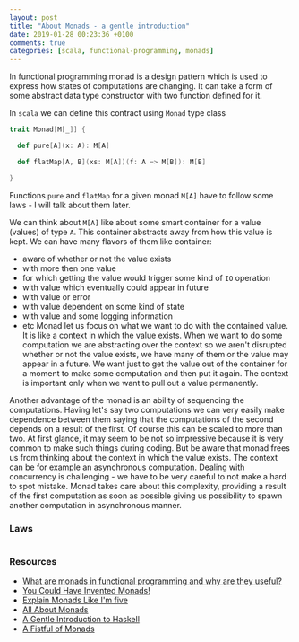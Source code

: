 ```yaml
---
layout: post
title: "About Monads - a gentle introduction"
date: 2019-01-28 00:23:36 +0100
comments: true
categories: [scala, functional-programming, monads]
---
```


In functional programming monad is a design pattern which is used to
express how states of computations are changing. It can take a form of some
abstract data type constructor with two function defined for it.

In `scala` we can define this contract using `Monad` type class
```scala
trait Monad[M[_]] {

  def pure[A](x: A): M[A]

  def flatMap[A, B](xs: M[A])(f: A => M[B]): M[B]

}
```

Functions `pure` and `flatMap` for a given monad `M[A]` have to follow
some laws - I will talk about them later.

We can think about `M[A]` like about some smart container
for a value (values) of type `A`. This container abstracts away from how this value
is kept. We can have many flavors of them like container:
* aware of whether or not the value exists
* with more then one value
* for which getting the value would trigger some kind of `IO` operation
* with value which eventually could appear in future
* with value or error
* with value dependent on some kind of state
* with value and some logging information
* etc
Monad let us focus on what we want to do with the contained value. It is
like a context in which the value exists. When we want to do some computation
we are abstracting over the context so we aren't disrupted whether or
not the value exists, we have many of them or the value may appear in a future.
We want just to get the value out of the container for a moment to make
some computation and then put it again. The context is important only when
we want to pull out a value permanently.

Another advantage of the monad is an ability of sequencing the computations.
Having let's say two computations we can very easily make dependence
between them saying that the computations of the second depends on
a result of the first. Of course this can be scaled to more than two.
At first glance, it may seem to be not so impressive because it is
very common to make such things during coding. But be aware that monad
frees us from thinking about the context in which the value exists. The context
can be for example an asynchronous computation. Dealing with concurrency
is challenging - we have to be very careful to not make a hard to spot mistake.
Monad takes care about this complexity, providing a result of the
first computation as soon as possible giving us possibility to
spawn another computation in asynchronous manner.

### Laws
```
```

### Resources

* [What are monads in functional programming and why are they useful?](https://www.quora.com/What-are-monads-in-functional-programming-and-why-are-they-useful-Are-they-a-generic-solution-to-the-problem-of-state-in-FP-or-Haskell-specific-Are-they-specific-to-Haskell-or-are-they-encountered-in-other-FP-languages)
* [You Could Have Invented Monads!](http://blog.sigfpe.com/2006/08/you-could-have-invented-monads-and.html)
* [Explain Monads Like I'm five](https://dev.to/theodesp/explain-monads-like-im-five)
* [All About Monads](https://wiki.haskell.org/All_About_Monads)
* [A Gentle Introduction to Haskell](https://www.haskell.org/tutorial/monads.html)
* [A Fistful of Monads](http://learnyouahaskell.com/a-fistful-of-monads)
